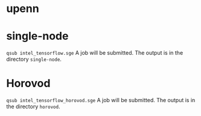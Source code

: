 # upenn

# single-node
`qsub intel_tensorflow.sge`
A job will be submitted. The output is in the directory `single-node`.

# Horovod
`qsub intel_tensorflow_horovod.sge`
A job will be submitted. The output is in the directory `horovod`.
